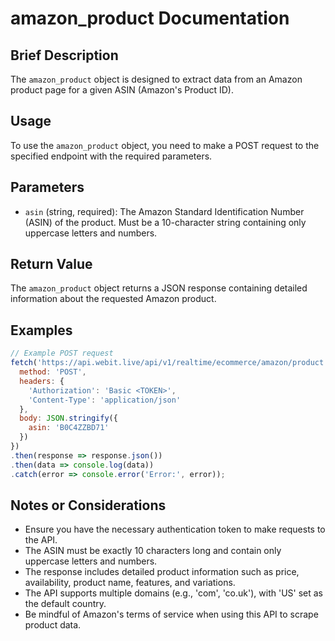 # amazon_product Documentation

## Brief Description
The `amazon_product` object is designed to extract data from an Amazon product page for a given ASIN (Amazon's Product ID).

## Usage
To use the `amazon_product` object, you need to make a POST request to the specified endpoint with the required parameters.

## Parameters
- `asin` (string, required): The Amazon Standard Identification Number (ASIN) of the product. Must be a 10-character string containing only uppercase letters and numbers.

## Return Value
The `amazon_product` object returns a JSON response containing detailed information about the requested Amazon product.

## Examples

```javascript
// Example POST request
fetch('https://api.webit.live/api/v1/realtime/ecommerce/amazon/product', {
  method: 'POST',
  headers: {
    'Authorization': 'Basic <TOKEN>',
    'Content-Type': 'application/json'
  },
  body: JSON.stringify({
    asin: 'B0C4ZZBD71'
  })
})
.then(response => response.json())
.then(data => console.log(data))
.catch(error => console.error('Error:', error));
```

## Notes or Considerations
- Ensure you have the necessary authentication token to make requests to the API.
- The ASIN must be exactly 10 characters long and contain only uppercase letters and numbers.
- The response includes detailed product information such as price, availability, product name, features, and variations.
- The API supports multiple domains (e.g., 'com', 'co.uk'), with 'US' set as the default country.
- Be mindful of Amazon's terms of service when using this API to scrape product data.